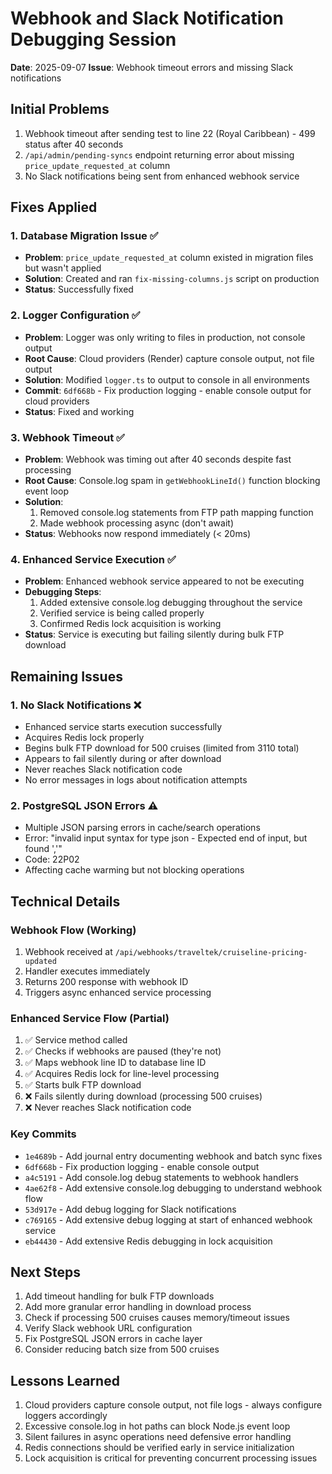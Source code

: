 # Webhook and Slack Notification Debugging Session
**Date**: 2025-09-07
**Issue**: Webhook timeout errors and missing Slack notifications

## Initial Problems
1. Webhook timeout after sending test to line 22 (Royal Caribbean) - 499 status after 40 seconds
2. `/api/admin/pending-syncs` endpoint returning error about missing `price_update_requested_at` column
3. No Slack notifications being sent from enhanced webhook service

## Fixes Applied

### 1. Database Migration Issue ✅
- **Problem**: `price_update_requested_at` column existed in migration files but wasn't applied
- **Solution**: Created and ran `fix-missing-columns.js` script on production
- **Status**: Successfully fixed

### 2. Logger Configuration ✅
- **Problem**: Logger was only writing to files in production, not console output
- **Root Cause**: Cloud providers (Render) capture console output, not file output
- **Solution**: Modified `logger.ts` to output to console in all environments
- **Commit**: `6df668b` - Fix production logging - enable console output for cloud providers
- **Status**: Fixed and working

### 3. Webhook Timeout ✅
- **Problem**: Webhook was timing out after 40 seconds despite fast processing
- **Root Cause**: Console.log spam in `getWebhookLineId()` function blocking event loop
- **Solution**: 
  1. Removed console.log statements from FTP path mapping function
  2. Made webhook processing async (don't await)
- **Status**: Webhooks now respond immediately (< 20ms)

### 4. Enhanced Service Execution ✅
- **Problem**: Enhanced webhook service appeared to not be executing
- **Debugging Steps**:
  1. Added extensive console.log debugging throughout the service
  2. Verified service is being called properly
  3. Confirmed Redis lock acquisition is working
- **Status**: Service is executing but failing silently during bulk FTP download

## Remaining Issues

### 1. No Slack Notifications ❌
- Enhanced service starts execution successfully
- Acquires Redis lock properly
- Begins bulk FTP download for 500 cruises (limited from 3110 total)
- Appears to fail silently during or after download
- Never reaches Slack notification code
- No error messages in logs about notification attempts

### 2. PostgreSQL JSON Errors ⚠️
- Multiple JSON parsing errors in cache/search operations
- Error: "invalid input syntax for type json - Expected end of input, but found ','"
- Code: 22P02
- Affecting cache warming but not blocking operations

## Technical Details

### Webhook Flow (Working)
1. Webhook received at `/api/webhooks/traveltek/cruiseline-pricing-updated`
2. Handler executes immediately
3. Returns 200 response with webhook ID
4. Triggers async enhanced service processing

### Enhanced Service Flow (Partial)
1. ✅ Service method called
2. ✅ Checks if webhooks are paused (they're not)
3. ✅ Maps webhook line ID to database line ID
4. ✅ Acquires Redis lock for line-level processing
5. ✅ Starts bulk FTP download
6. ❌ Fails silently during download (processing 500 cruises)
7. ❌ Never reaches Slack notification code

### Key Commits
- `1e4689b` - Add journal entry documenting webhook and batch sync fixes
- `6df668b` - Fix production logging - enable console output
- `a4c5191` - Add console.log debug statements to webhook handlers
- `4ae62f8` - Add extensive console.log debugging to understand webhook flow
- `53d917e` - Add debug logging for Slack notifications
- `c769165` - Add extensive debug logging at start of enhanced webhook service
- `eb44430` - Add extensive Redis debugging in lock acquisition

## Next Steps
1. Add timeout handling for bulk FTP downloads
2. Add more granular error handling in download process
3. Check if processing 500 cruises causes memory/timeout issues
4. Verify Slack webhook URL configuration
5. Fix PostgreSQL JSON errors in cache layer
6. Consider reducing batch size from 500 cruises

## Lessons Learned
1. Cloud providers capture console output, not file logs - always configure loggers accordingly
2. Excessive console.log in hot paths can block Node.js event loop
3. Silent failures in async operations need defensive error handling
4. Redis connections should be verified early in service initialization
5. Lock acquisition is critical for preventing concurrent processing issues